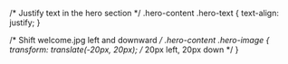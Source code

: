 /* Justify text in the hero section */
.hero-content .hero-text {
  text-align: justify;
}

/* Shift welcome.jpg left and downward */
.hero-content .hero-image {
  transform: translate(-20px, 20px); /* 20px left, 20px down */
}